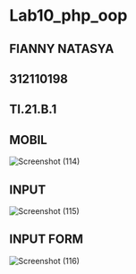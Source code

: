 # Lab10_php_oop #
## FIANNY NATASYA ##
## 312110198 ##
## TI.21.B.1 ##

## MOBIL ##
![Screenshot (114)](https://user-images.githubusercontent.com/94009296/205944467-144032c4-6e8a-4a6c-954a-b498e15ecea2.png)

## INPUT ##
![Screenshot (115)](https://user-images.githubusercontent.com/94009296/205944481-f8592865-852d-438a-8edc-b758a36ff46b.png)

## INPUT FORM ##
![Screenshot (116)](https://user-images.githubusercontent.com/94009296/205944490-37bd5bc7-cc73-4140-b0c0-05c4745d6181.png)
